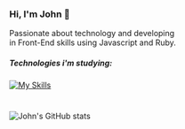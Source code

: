 ### Hi, I'm John 👻
Passionate about technology and developing <br>
in Front-End skills using Javascript and Ruby.

##### Technologies i'm studying:
[![My Skills](https://skillicons.dev/icons?i=html,css,js,sass,react,angular,figma)](https://skillicons.dev)

#
![John's GitHub stats](https://github-readme-stats.vercel.app/api?username=john5ouza&show_icons=true&theme=dracula)


